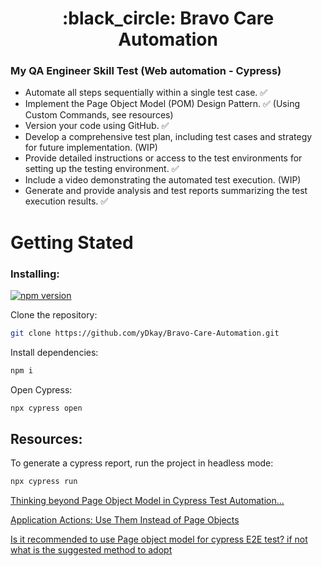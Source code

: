 <a name="top"></a>

<h1 align="center">
:black_circle: Bravo Care Automation

<br/>

### My QA Engineer Skill Test (Web automation - Cypress)

- Automate all steps sequentially within a single test case. ✅
- Implement the Page Object Model (POM) Design Pattern. ✅ (Using Custom Commands, see resources)
- Version your code using GitHub. ✅
- Develop a comprehensive test plan, including test cases and strategy for future implementation. (WIP)
- Provide detailed instructions or access to the test environments for setting up the testing environment. ✅
- Include a video demonstrating the automated test execution. (WIP)
- Generate and provide analysis and test reports summarizing the test execution results. ✅

# Getting Stated

### Installing:

[![npm version](https://badge.fury.io/js/cypress.svg)](https://badge.fury.io/js/cypress)

Clone the repository:

```bash
git clone https://github.com/yDkay/Bravo-Care-Automation.git
```

Install dependencies:

```bash
npm i
```

Open Cypress:

```bash
npx cypress open
```

## Resources:

To generate a cypress report, run the project in headless mode:

```bash
npx cypress run
```

[Thinking beyond Page Object Model in Cypress Test Automation...](https://www.linkedin.com/pulse/thinking-beyond-page-object-model-cypress-test-prashant-bellad/)

[Application Actions: Use Them Instead of Page Objects](https://www.cypress.io/blog/2019/01/03/stop-using-page-objects-and-start-using-app-actions)

[Is it recommended to use Page object model for cypress E2E test? if not what is the suggested method to adopt](https://sqa.stackexchange.com/questions/51658/is-it-recommended-to-use-page-object-model-for-cypress-e2e-test-if-not-what-is#:~:text=In%20Cypress%2C%20it%20is%20not,expressive%20syntax%20for%20writing%20tests.)
